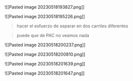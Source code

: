 ![[Pasted image 20230518193827.png]]

![[Pasted image 20230518195226.png]]
 > hacer el esfuerzo de separar en dos carriles diferentes
 
 > puede que de PAC no veamos nada
 
 ![[Pasted image 20230518200237.png]]

![[Pasted image 20230518200810.png]]

![[Pasted image 20230518201639.png]]

![[Pasted image 20230518201647.png]]